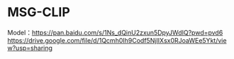 # MSG-CLIP
Model：https://pan.baidu.com/s/1Ns_dQinU2zxun5DpyJWdIQ?pwd=pvd6 
https://drive.google.com/file/d/1Qcmh0Ih9Codf5NjIIXsx0RJoaWEe5Ykt/view?usp=sharing
